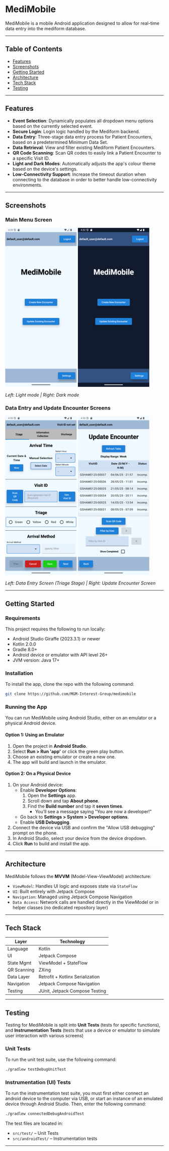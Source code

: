 # MediMobile

MediMobile is a mobile Android application designed to allow for real-time data entry into the mediform database.

---

## Table of Contents

- [Features](#features)
- [Screenshots](#screenshots)
- [Getting Started](#getting-started)
- [Architecture](#architecture)
- [Tech Stack](#tech-stack)
- [Testing](#testing)

---

## Features

- **Event Selection**: Dynamically populates all dropdown menu options based on the currently selected event.
- **Secure Login**: Login logic handled by the Mediform backend.
- **Data Entry**: Three-stage data entry process for Patient Encounters, based on a predetermined Minimum Data Set.
- **Data Retrieval**: View and filter existing Mediform Patient Encounters.
- **QR Code Scanning**: Scan QR codes to easily link a Patient Encounter to a specific Visit ID.
- **Light and Dark Modes**: Automatically adjusts the app's colour theme based on the device's settings. 
- **Low-Connectivity Support**: Increase the timeout duration when connecting to the database in order to better handle low-connectivity environments.

---

## Screenshots

### Main Menu Screen

<p>
  <img src="exampleImages/main_menu.png" alt="Main Menu" width="45%" />
  <img src="exampleImages/main_menu_dark_mode.png" alt="Dark Mode" width="45%" />
</p>

*Left: Light mode | Right: Dark mode*

### Data Entry and Update Encounter Screens

<p>
  <img src="exampleImages/triage.png" alt="Triage Screen" width="45%" />
  <img src="exampleImages/update_encounter.png" alt="Update Encounter" width="45%" />
</p>

*Left: Data Entry Screen (Triage Stage) | Right: Update Encounter Screen*

---

## Getting Started

### Requirements

This project requires the following to run locally:

- Android Studio Giraffe (2023.3.1) or newer
- Kotlin 2.0.0
- Gradle 8.0+
- Android device or emulator with API level 26+
- JVM version: Java 17+

### Installation

To install the app, clone the repo with the following command:

```bash
git clone https://github.com/MGM-Interest-Group/medimobile
```

### Running the App

You can run MediMobile using Android Studio, either on an emulator or a physical Android device.

#### Option 1: Using an Emulator

1. Open the project in **Android Studio**.
2. Select **Run > Run 'app'** or click the green play button.
3. Choose an existing emulator or create a new one.
4. The app will build and launch in the emulator.

#### Option 2: On a Physical Device

1. On your Android device:
    - Enable **Developer Options**:
        1. Open the **Settings** app.
        2. Scroll down and tap **About phone**.
        3. Find the **Build number** and tap it **seven times**.
            - You’ll see a message saying "You are now a developer!"
    - Go back to **Settings > System > Developer options**.
    - Enable **USB Debugging**.
2. Connect the device via USB and confirm the "Allow USB debugging" prompt on the phone.
3. In Android Studio, select your device from the device dropdown.
4. Click **Run** to build and install the app.

---

## Architecture

MediMobile follows the **MVVM** (Model-View-ViewModel) architecture:

- `ViewModel`: Handles UI logic and exposes state via `StateFlow`
- `UI`: Built entirely with Jetpack Compose
- `Navigation`: Managed using Jetpack Compose Navigation
- `Data Access`: Network calls are handled directly in the ViewModel or in helper classes (no dedicated repository layer)

---

## Tech Stack

| Layer        | Technology                       |
|--------------|----------------------------------|
| Language     | Kotlin                           |
| UI           | Jetpack Compose                  |
| State Mgmt   | ViewModel + StateFlow            |
| QR Scanning  | ZXing                            |
| Data Layer   | Retrofit + Kotlinx Serialization |
| Navigation   | Jetpack Compose Navigation       |
| Testing      | JUnit, Jetpack Compose Testing   |

---

## Testing

Testing for MediMobile is split into **Unit Tests** (tests for specific functions), and **Instrumentation Tests** (tests that use a device or emulator to simulate user interaction with various screens)

### Unit Tests

To run the unit test suite, use the following command:

```bash
./gradlew testDebugUnitTest
```

### Instrumentation (UI) Tests

To run the instrumentation test suite, you must first either connect an android device to the computer via USB, or start an instance of an emulated device through Android Studio. Then, enter the following command:

```bash
./gradlew connectedDebugAndroidTest
```

The test files are located in:

- `src/test/` – Unit Tests
- `src/androidTest/` – Instrumentation tests

---


